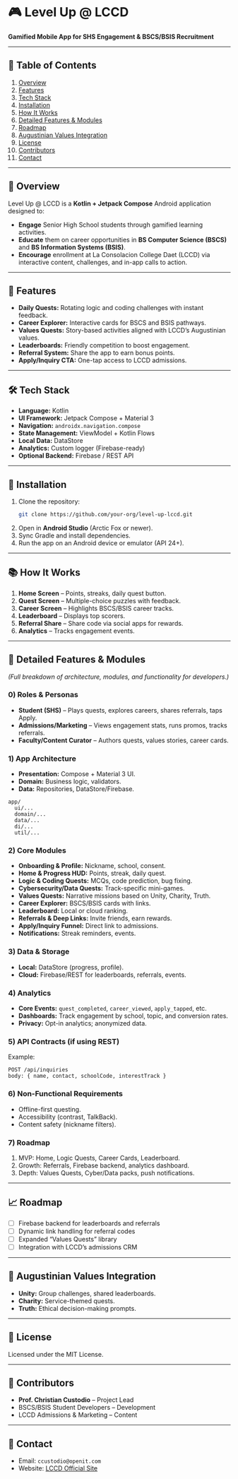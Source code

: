 # 🎮 Level Up @ LCCD  
**Gamified Mobile App for SHS Engagement & BSCS/BSIS Recruitment**

---

## 📑 Table of Contents
1. [Overview](#-overview)
2. [Features](#-features)
3. [Tech Stack](#-tech-stack)
4. [Installation](#-installation)
5. [How It Works](#-how-it-works)
6. [Detailed Features & Modules](#-detailed-features--modules)
7. [Roadmap](#-roadmap)
8. [Augustinian Values Integration](#-augustinian-values-integration)
9. [License](#-license)
10. [Contributors](#-contributors)
11. [Contact](#-contact)

---

## 📌 Overview
Level Up @ LCCD is a **Kotlin + Jetpack Compose** Android application designed to:
- **Engage** Senior High School students through gamified learning activities.
- **Educate** them on career opportunities in **BS Computer Science (BSCS)** and **BS Information Systems (BSIS)**.
- **Encourage** enrollment at La Consolacion College Daet (LCCD) via interactive content, challenges, and in-app calls to action.

---

## 🎯 Features
- **Daily Quests:** Rotating logic and coding challenges with instant feedback.
- **Career Explorer:** Interactive cards for BSCS and BSIS pathways.
- **Values Quests:** Story-based activities aligned with LCCD’s Augustinian values.
- **Leaderboards:** Friendly competition to boost engagement.
- **Referral System:** Share the app to earn bonus points.
- **Apply/Inquiry CTA:** One-tap access to LCCD admissions.

---

## 🛠 Tech Stack
- **Language:** Kotlin
- **UI Framework:** Jetpack Compose + Material 3
- **Navigation:** `androidx.navigation.compose`
- **State Management:** ViewModel + Kotlin Flows
- **Local Data:** DataStore
- **Analytics:** Custom logger (Firebase-ready)
- **Optional Backend:** Firebase / REST API

---

## 📲 Installation
1. Clone the repository:
   ```bash
   git clone https://github.com/your-org/level-up-lccd.git
   ```
2. Open in **Android Studio** (Arctic Fox or newer).
3. Sync Gradle and install dependencies.
4. Run the app on an Android device or emulator (API 24+).

---

## 📚 How It Works
1. **Home Screen** – Points, streaks, daily quest button.
2. **Quest Screen** – Multiple-choice puzzles with feedback.
3. **Career Screen** – Highlights BSCS/BSIS career tracks.
4. **Leaderboard** – Displays top scorers.
5. **Referral Share** – Share code via social apps for rewards.
6. **Analytics** – Tracks engagement events.

---

## 🔎 Detailed Features & Modules
*(Full breakdown of architecture, modules, and functionality for developers.)*

### 0) Roles & Personas
- **Student (SHS)** – Plays quests, explores careers, shares referrals, taps Apply.
- **Admissions/Marketing** – Views engagement stats, runs promos, tracks referrals.
- **Faculty/Content Curator** – Authors quests, values stories, career cards.

### 1) App Architecture
- **Presentation:** Compose + Material 3 UI.
- **Domain:** Business logic, validators.
- **Data:** Repositories, DataStore/Firebase.
```
app/
  ui/...
  domain/...
  data/...
  di/...
  util/...
```

### 2) Core Modules
- **Onboarding & Profile:** Nickname, school, consent.
- **Home & Progress HUD:** Points, streak, daily quest.
- **Logic & Coding Quests:** MCQs, code prediction, bug fixing.
- **Cybersecurity/Data Quests:** Track-specific mini-games.
- **Values Quests:** Narrative missions based on Unity, Charity, Truth.
- **Career Explorer:** BSCS/BSIS cards with links.
- **Leaderboard:** Local or cloud ranking.
- **Referrals & Deep Links:** Invite friends, earn rewards.
- **Apply/Inquiry Funnel:** Direct link to admissions.
- **Notifications:** Streak reminders, events.

### 3) Data & Storage
- **Local:** DataStore (progress, profile).
- **Cloud:** Firebase/REST for leaderboards, referrals, events.

### 4) Analytics
- **Core Events:** `quest_completed`, `career_viewed`, `apply_tapped`, etc.
- **Dashboards:** Track engagement by school, topic, and conversion rates.
- **Privacy:** Opt-in analytics; anonymized data.

### 5) API Contracts (if using REST)
Example:
```
POST /api/inquiries
body: { name, contact, schoolCode, interestTrack }
```

### 6) Non-Functional Requirements
- Offline-first questing.
- Accessibility (contrast, TalkBack).
- Content safety (nickname filters).

### 7) Roadmap
1. MVP: Home, Logic Quests, Career Cards, Leaderboard.
2. Growth: Referrals, Firebase backend, analytics dashboard.
3. Depth: Values Quests, Cyber/Data packs, push notifications.

---

## 📈 Roadmap
- [ ] Firebase backend for leaderboards and referrals
- [ ] Dynamic link handling for referral codes
- [ ] Expanded “Values Quests” library
- [ ] Integration with LCCD’s admissions CRM

---

## 🏫 Augustinian Values Integration
- **Unity:** Group challenges, shared leaderboards.
- **Charity:** Service-themed quests.
- **Truth:** Ethical decision-making prompts.

---

## 📜 License
Licensed under the MIT License.

---

## 👥 Contributors
- **Prof. Christian Custodio** – Project Lead
- BSCS/BSIS Student Developers – Development
- LCCD Admissions & Marketing – Content

---

## 📧 Contact
- Email: `ccustodio@openit.com`
- Website: [LCCD Official Site](https://lccd.edu)
